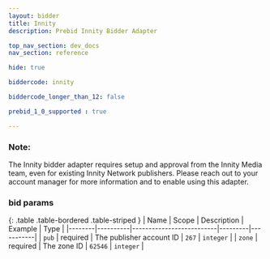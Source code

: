 ```yaml
---
layout: bidder
title: Innity
description: Prebid Innity Bidder Adapter

top_nav_section: dev_docs
nav_section: reference

hide: true

biddercode: innity

biddercode_longer_than_12: false

prebid_1_0_supported : true

---
```


### Note:
The Innity bidder adapter requires setup and approval from the Innity Media team, even for existing Innity Network publishers. Please reach out to your account manager for more information and to enable using this adapter.

### bid params

{: .table .table-bordered .table-striped }
| Name   | Scope    | Description              | Example | Type      |
|--------|----------|--------------------------|---------|-----------|
| `pub`  | required | The publisher account ID | `267`   | `integer` |
| `zone` | required | The zone ID              | `62546` | `integer` |
